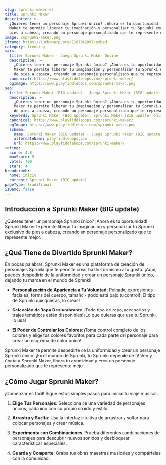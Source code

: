 ```yaml
---
slug: sprunki-maker-es
title: Sprunki Maker
description: >-
  ¿Quieres tener un personaje Sprunki único? ¡Ahora es tu oportunidad! Sprunki
  Maker te permite liberar tu imaginación y personalizar tu Sprunki exclusivo de
  pies a cabeza, creando un personaje personalizado que te represente mejor.
image: /sprunki-maker.png
iframe: https://turbowarp.org/1107842897/embed
category: trending
meta:
  title: Sprunki Maker - Juega Sprunki Maker Online
  description: >-
    ¿Quieres tener un personaje Sprunki único? ¡Ahora es tu oportunidad! Sprunki
    Maker te permite liberar tu imaginación y personalizar tu Sprunki exclusivo
    de pies a cabeza, creando un personaje personalizado que te represente mejor.
  canonical: https://www.playfiddlebops.com/sprunki-maker/
  ogImage: https://www.playfiddlebops.com/sprunki-maker.png
seo:
  title: Sprunki Maker (BIG update) - Juega Sprunki Maker (BIG update) Online
  description: >-
    ¿Quieres tener un personaje Sprunki único? ¡Ahora es tu oportunidad! Sprunki
    Maker te permite liberar tu imaginación y personalizar tu Sprunki exclusivo
    de pies a cabeza, creando un personaje personalizado que te represente mejor.
  keywords: Sprunki Maker (BIG update), Sprunki Maker (BIG update) online
  canonical: https://www.playfiddlebops.com/sprunki-maker/
  ogImage: https://www.playfiddlebops.com/sprunki-maker.png
  schema:
    name: Sprunki Maker (BIG update) - Juega Sprunki Maker (BIG update) Online
    alternateName: playfiddlebops.com
    url: https://www.playfiddlebops.com/sprunki-maker/
rating:
  score: 4.8
  maxScore: 5
  votes: 700
  stars: 4
breadcrumb:
  home: inicio
  current: Sprunki Maker (BIG update)
pageType: traditional
isDemo: false
---
```


## Introducción a Sprunki Maker (BIG update)

¿Quieres tener un personaje Sprunki único? ¡Ahora es tu oportunidad! Sprunki Maker te permite liberar tu imaginación y personalizar tu Sprunki exclusivo de pies a cabeza, creando un personaje personalizado que te represente mejor.

## ¿Qué Tiene de Divertido Sprunki Maker?

En pocas palabras, Sprunki Maker es una plataforma de creación de personajes Sprunki que te permite crear hazlo-tú-mismo a tu gusto. ¡Aquí, puedes despedirte de la uniformidad y crear un personaje Sprunki único, dejando tu marca en el mundo de Sprunki!

- **Personalización de Apariencia a Tu Voluntad**: Peinado, expresiones faciales, forma del cuerpo, tamaño - ¡todo está bajo tu control! ¡El tipo de Sprunki que quieras, lo creas!

- **Selección de Ropa Deslumbrante**: ¡Todo tipo de ropa, accesorios y trajes temáticos están disponibles! ¡Lo que quieras que use tu Sprunki, lo usa!

- **El Poder de Controlar los Colores**: ¡Toma control completo de los colores y elige tus colores favoritos para cada parte del personaje para crear un esquema de color único!

Sprunki Maker te permite despedirte de la uniformidad y crear un personaje Sprunki único. ¡En el mundo de Sprunki, tu Sprunki depende de ti! Ven y únete a Sprunki Maker, libera tu creatividad y crea un personaje personalizado que te represente mejor.

## ¿Cómo Jugar Sprunki Maker?

¡Comenzar es fácil! Sigue estos simples pasos para iniciar tu viaje musical:

1. **Elige Tus Personajes**: Selecciona de una variedad de personajes únicos, cada uno con su propio sonido y estilo.

1. **Arrastra y Suelta**: Usa la interfaz intuitiva de arrastrar y soltar para colocar personajes y crear música.

1. **Experimenta con Combinaciones**: Prueba diferentes combinaciones de personajes para descubrir nuevos sonidos y desbloquear características especiales.

1. **Guarda y Comparte**: Graba tus obras maestras musicales y compártelas con la comunidad.